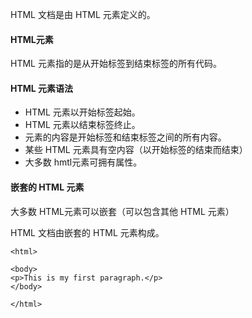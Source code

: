 HTML 文档是由 HTML 元素定义的。

#### HTML元素

HTML 元素指的是从开始标签到结束标签的所有代码。

#### HTML 元素语法

* HTML 元素以开始标签起始。
* HTML 元素以结束标签终止。
* 元素的内容是开始标签和结束标签之间的所有内容。
* 某些 HTML 元素具有空内容（以开始标签的结束而结束）
* 大多数 hmtl元素可拥有属性。

#### 嵌套的 HTML 元素

大多数 HTML元素可以嵌套（可以包含其他 HTML 元素）

HTML 文档由嵌套的 HTML 元素构成。

```
<html>

<body>
<p>This is my first paragraph.</p>
</body>

</html>
```

